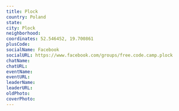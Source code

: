 ```yaml
---
title: Plock
country: Poland
state: 
city: Plock
neighborhood: 
coordinates: 52.546452, 19.700861
plusCode:
socialName: Facebook
socialURL: https://www.facebook.com/groups/free.code.camp.plock
chatName:
chatURL:
eventName:
eventURL:
leaderName:
leaderURL:
oldPhoto: 
coverPhoto:
---
```

